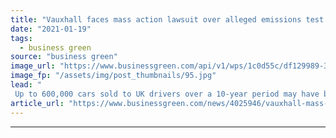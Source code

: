 ```yaml
---
title: "Vauxhall faces mass action lawsuit over alleged emissions test 'cheating'"
date: "2021-01-19"
tags: 
  - business green
source: "business green"
image_url: "https://www.businessgreen.com/api/v1/wps/1c0d55c/df129989-3cf4-4ae6-827b-fbdebedf7157/7/matt-boitor-I74mkR-3OP0-unsplash-185x114.jpg"
image_fp: "/assets/img/post_thumbnails/95.jpg"
lead: "
 Up to 600,000 cars sold to UK drivers over a 10-year period may have been installed with defeat devices, according to law firm fronting mass claim ..."
article_url: "https://www.businessgreen.com/news/4025946/vauxhall-mass-action-lawsuit-alleged-emissions-test-cheating"
---
```


---
